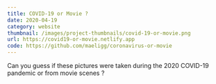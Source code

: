```yaml
---
title: COVID-19 or Movie ?
date: 2020-04-19
category: website
thumbnail: /images/project-thumbnails/covid-19-or-movie.png
url: https://covid19-or-movie.netlify.app
code: https://github.com/maeligg/coronavirus-or-movie
---
```


Can you guess if these pictures were taken during the 2020 COVID-19 pandemic or from movie scenes ?